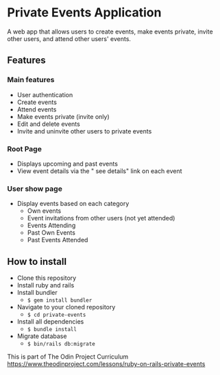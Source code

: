 # Private Events Application

A web app that allows users to create events, make events private, invite other users, and attend other users' events.

## Features

### Main features
- User authentication
- Create events
- Attend events
- Make events private (invite only)
- Edit and delete events
- Invite and uninvite other users to private events

### Root Page
- Displays upcoming and past events
- View event details via the " see details" link on each event

### User show page
- Display events based on each category
    - Own events
    - Event invitations from other users (not yet attended)
    - Events Attending
    - Past Own Events
    - Past Events Attended

## How to install 
- Clone this repository
- Install ruby and rails
- Install bundler
    - `$ gem install bundler`
- Navigate to your cloned repository
    - `$ cd private-events`
- Install all dependencies
    - `$ bundle install`
- Migrate database
    - `$ bin/rails db:migrate`

This is part of The Odin Project Curriculum
https://www.theodinproject.com/lessons/ruby-on-rails-private-events
